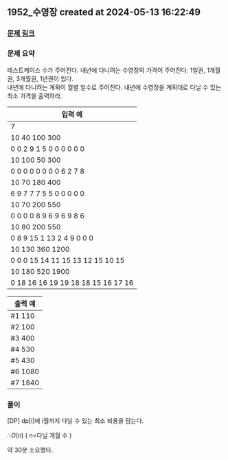 ## 1952_수영장 created at 2024-05-13 16:22:49
### [문제 링크](https://swexpertacademy.com/main/code/problem/problemDetail.do?contestProbId=AV5PpFQaAQMDFAUq)

### 문제 요약
테스트케이스 수가 주어진다.
내년에 다니려는 수영장의 가격이 주어진다. 1일권, 1개월권, 3개월권, 1년권이 있다.  
내년에 다니려는 계획이 월별 일수로 주어진다.
내년에 수영장을 계획대로 다닐 수 있는 최소 가격을 출력하라.
    

| 입력 예 |
| --- |  
|7| 
|10 40 100 300|
|0 0 2 9 1 5 0 0 0 0 0 0|
|10 100 50 300|
|0 0 0 0 0 0 0 0 6 2 7 8|
|10 70 180 400|
|6 9 7 7 7 5 5 0 0 0 0 0|
|10 70 200 550|
|0 0 0 0 8 9 6 9 6 9 8 6|
|10 80 200 550|
|0 8 9 15 1 13 2 4 9 0 0 0|
|10 130 360 1200|
|0 0 0 15 14 11 15 13 12 15 10 15|
|10 180 520 1900|
|0 18 16 16 19 19 18 18 15 16 17 16|

| 출력 예 |
| --- |
|#1 110|
|#2 100|
|#3 400|
|#4 530|
|#5 430|
|#6 1080|
|#7 1840|

### 풀이

[DP]
dp[i]에 i월까지 다닐 수 있는 최소 비용을 담는다.

$∴ O(n)$ ( $n$=다닐 개월 수 )

약 30분 소요했다.